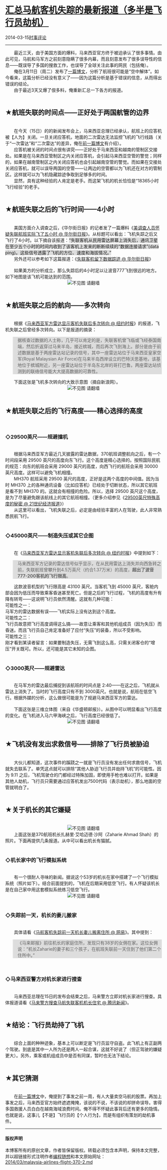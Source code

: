 <!DOCTYPE html>
<html xmlns="http://www.w3.org/1999/xhtml" xml:lang="zh-CN">
<head>
<meta http-equiv="Content-Type" content="text/html; charset=utf-8" />
<meta name="generator" content="Python script by program.think@gmail.com" />
<meta name="provider" content="program-think.blogspot.com" />
<link type="text/css" rel="stylesheet" href="../../css/program-think.css" />
<title>汇总马航客机失踪的最新报道（多半是飞行员劫机） - 编程随想的博客</title>
</head>
<body>
<div id="main" style="width:100%;">
<h1><a href="../../index.md" title="回到首页">汇总马航客机失踪的最新报道（多半是飞行员劫机）</a></h1>
<div class="post-info"><span class="date-header">2014-03-15</span><a href="../../tags/E697B6E4BA8BE8AF84E8AEBA.md" class="tag">时事评论</a> </div>
<hr>
<div class="post">
&#12288;&#12288;最近三天，由于美国方面的爆料，马来西亚官方终于被迫承认了很多事情。由此可见，马航和马军方之前刻意隐瞒了很多内幕，而且刻意发布了很多误导性的信息——既误导了多国的搜救工作，也误导了全球关注此事的网民（包括俺）。<br />&#12288;&#12288;俺在3月11日（周二）发布了<a href="../../2014/03/malaysia-airlines-flight-370.md">一篇博文</a>，分析了航班很可能是“空中解体”。如今看来，这篇分析已经没有意义了——因为这篇分析是基于错误的信息，从而得出错误的结论。<br />&#12288;&#12288;由于最近3天又爆了佷多料，俺重新汇总一下各方的报道。<a name='more'></a><!--program-think--><br /><br /><h2>★航班失联的时间点——正好处于两国航管的边界</h2><br />&#12288;&#12288;在今天（15日）的的新闻发布会上，马来西亚总理已经承认，航班上的应答机被【人为】关闭。一旦关闭应答机，地面的二次雷达无法监控飞机的飞行线路（关于“一次雷达”和“二次雷达”的差异，俺在<a href="../../2014/03/malaysia-airlines-flight-370.md">前一篇博文</a>有介绍）。<br />&#12288;&#12288;应答机被关闭的时间点很有讲究——正好处于马来西亚和越南的管制区交接处。如果是在马来西亚管制区之内关闭应答机，会引起马来西亚空管的警觉；同样的，如果在越南管制区之内关闭应答机也会引起越南空管的警觉。而如果在交接处关闭应答机，就可以误导两国的空管——让两边的空管都以为飞机还在对方的管制区。这样就可以为飞机隐藏踪迹争取到足够多的时间。<br />&#12288;&#12288;显然，具有这种经验的人肯定是老手。而这架飞机的机长恰恰是“18365小时飞行经验”的老手。<br /><br /><h2>★航班失联之后的飞行时间——4小时</h2><br />&#12288;&#12288;美国方面介入调查之后，《华尔街日报》的记者发了一篇爆料《<a href="http://cn.wsj.com/gb/20140313/BAS131223.asp" target="_blank" rel="nofollow">美调查人员怀疑失联航班实际飞了五小时 @ 华尔街日报</a>》。从标题可以看出：飞机失踪之后又飞行了4小时。以下摘自该报道：<q style="background-color:#DDD;">失联客机从民用雷达屏幕上消失后，通讯卫星在至少五个小时的时间内收到了该客机上发来的断断续续的“数据连接请求”(data ping)。这些信号透露了飞机的方位、速度和海拔情况。</q><br />&#12288;&#12288;另外还可以参考如下这篇报道：《<a href="http://cn.wsj.com/gb/20140314/bas070242.asp" target="_blank" rel="nofollow">失联客机留下数据踪迹 @ 华尔街日报</a>》<br /><br />&#12288;&#12288;如果美方的分析成立，那么失踪后的4小时足以让波音777飞到很远的地方。如下地图是该飞机可能达到的范围。<br /><center><img src="../../images/2014/03/qsUOF5fecADcESYehMuTTJfhX7rdE9yqefHxDJ0rJisY-2rBDG22hlRGVD1XJMIs2TKWipadMeUONr-uh-OjmkfwdRqw5rOhWrJIdx0Rggo_B2pNkMXxG9JQKPqBQOD6" alt="不见图 请翻墙"></center><br /><h2>★航班失联之后的航向——多次转向</h2><br />&#12288;&#12288;根据《<a href="http://cn.nytimes.com/asia-pacific/20140315/c15radar/" target="_blank" rel="nofollow">马来西亚军方雷达显示客机失联后多次转向  @ 纽约时报</a>》的报道，飞机失联之后曾经多次转向。以下是报道的摘录：<br /><blockquote style="background-color:#DDD;">据核查过数据的人士称，几乎可以肯定的是，失联客机曾飞临或飞经泰国南端，然后折返穿过马来半岛，接近槟城，而后再次飞到海上。部分是由于前述数据是基于两座雷达站记录的信号，其中一座雷达站位于马来西亚皇家空军(Royal Malaysian Air Force)在马来半岛西岸设立的巴特沃思基地，该基地位于槟城附近，另一座雷达站位于半岛东北岸的哥打巴鲁。两座雷达站侦测到的联络信号能大大提高数据的可靠性。</blockquote>&#12288;&#12288;下面这张是飞机多次转向的大致示意图（摘自新浪网）。<br /><center><img src="../../images/2014/03/fkFb7ywb41MqG9AvAzCtxDRD2PcpLplNXSIFOuq86Jh40dEV6foWTs4JXwpwAsAi8W5Jm8luvdGEKNmnR8eo_dUnUCU5bKgSF3b0NqbR4ER-CeZ7ZewFuHjeEgJsUabu" alt="不见图 请翻墙"></center><br /><h2>★航班失联之后的飞行高度——精心选择的高度</h2><br /><h3>◇29500英尺——规避撞机</h3><br />&#12288;&#12288;根据马来西亚军方最近几天披露的雷达数据，370航班调整航向之后，有一个时间段采用 29500 英尺的高度向东飞行。这个高度是精心选择的。按照国际民航的规范：向东的航班会采用 29000 英尺的高度，向西飞行的航班会采用 30000 英尺高度。这样可以避免飞机相撞。<br />&#12288;&#12288;MH370 航班采用 29500 英尺的高度，正好是这两个高度的中间值。因为当时 MH370 上的各种通讯设备（比如应答机）已经处于切断状态，所以其它航班是看不到 MH370 的。这就会有相撞的危险。所以，选择 29500 英尺这个高度，是为了尽量避免跟该航线上的其它航班相撞。（更多介绍参见《<a href="http://jingji.21cbh.com/2014/3-14/4OMDA2NTFfMTA5NjE4OA.html" target="_blank" rel="nofollow">29500英尺特殊高度的秘密 @ 21世纪经济报道</a>》）<br />&#12288;&#12288;从这里可以看出，飞机失联之后，必定是由经验丰富的人在驾驶，此人非常熟悉民航飞行。<br /><br /><h3>◇45000英尺——制造失压或其它企图</h3><br />&#12288;&#12288;在《<a href="http://cn.nytimes.com/asia-pacific/20140315/c15radar/" target="_blank" rel="nofollow">马来西亚军方雷达显示客机失联后多次转向 @ 纽约时报</a>》中提到如下：<br /><blockquote style="background-color:#DDD;">马来西亚军方记录的雷达信号似乎显示，在从民用雷达上消失并向西急转之前，失联航班曾攀升到4.5万英尺（约合1.37万米）的高度，<b>超出了波音777-200客机的飞行限高</b>。</blockquote>&#12288;&#12288;这款波音机型的飞行限高是 43100 英尺。当客机飞到 45000 英尺，客舱内部会因为低压而导致乘客昏迷甚至死亡。但是之后的飞行过程，飞机的高度有升有降有转弯——这说明飞行员依然清醒。这就有几种可能：<br />可能性之一：<br />马军方的雷达数据有误——飞机实际上没有达到这个高度。<br />可能性之二：<br />飞行员故意把飞行高度调得这么搞——故意让乘客和其他机组成员（因为失压）而昏迷。而且飞行员自己肯定准备好了应付“失压”的装备，所以不受影响。<br />可能性之三：<br />刚才看到某读者留言：如果要制造失压，无需飞到这么高，只需关闭客仓的“增压”开关既可。所以，还可能是其它未知的企图。<br /><br /><h3>◇3000英尺——规避雷达</h3><br />&#12288;&#12288;在马军方的雷达最后捕捉到该航班的时间点是 2:40——在这之后，飞机就从雷达上消失了。当时的飞行高度只有不到 3000英尺。也就是说，航班在低空飞行。根据外媒的分析，这么做很可能是为了规避马来西亚军方的雷达。<br /><br />&#12288;&#12288;下面这张是三维立体图（来自《华盛顿邮报》）。从图中可以明显看出飞行高度的变化。在飞机进入马六甲海峡之后，飞行高度已经很低了。<br /><center><img src="../../images/2014/03/QnhZRlg1IwbCUWMsuHFvXapwlSthqMilmpWJgxUqQlCAfltqiE_6kzJe78kwaTL9SyHt2mfaOt35FcPQ8eN8Jz6bfWwOCVopQYkmolpwSawzwC2_kRbC-fCEsqAB4x1c" alt="不见图 请翻墙"></center><br /><h2>★飞机没有发出求救信号——排除了飞行员被胁迫</h2><br />&#12288;&#12288;大伙儿都知道，这次事件的蹊跷之一就是飞行员没有发出任何求救信号，飞机就失去联系了。单凭这点就可以排除“其他人胁迫飞行员并劫持飞机”的可能性。因为 9.11 之后，飞机驾驶仓的门都经过特殊加固，即使用手枪也难以打开。如果是其他人劫机，飞行员只需要通过应答机发出7500代码（表示劫机），那么地面的空管就明白了。<br /><br /><h2>★关于机长的其它嫌疑</h2><br /><center><img src="../../images/2014/03/qmJwsqMd0JSQXZgWDGSr_vTYZigXIEbWij1aSgoRymKyL9W_LyazOmbbo7HS0tcXZWn6PG_0MNmo_JA1mf1FJ1kKc7062VILD19KIXkWq-APtQKKPAgT3noRkAL_DsPr" alt="不见图 请翻墙"></center>&#12288;&#12288;上面这张是370航班机长扎赫里·艾哈迈德·沙阿（Zaharie Ahmad Shah）的照片。下面再提供几条报道。从中可以看出机长有猫腻。<br /><br /><h3>◇机长家中的飞行模拟系统</h3><br />&#12288;&#12288;有一个很耐人寻味的新闻。据说这个53岁的机长在家中搭建了一个飞行模拟系统（照片如下）。结合前面提到的，飞机在后期采用低空飞行。有人怀疑该机长是在自己家中用这套模拟系统练习低空飞行。<br /><center><img src="../../images/2014/03/Bx7bw2n-dD2ZWynoQ5oEQKAgZR02nBlZEuxysH8JEcPn8qnbwMNSTvdhn7jYReVtX6PgPd8p0wWKXO4-aFjhFWxLBpS2EgfabSL5fRZDOn3gt2XJgY9vg5TfJj2JeKXn" alt="不见图 请翻墙"></center><br /><h3>◇失踪前一天，机长的妻儿搬家</h3><br />&#12288;&#12288;具体请看《<a href="http://news.163.com/air/14/0316/09/9NEQUSAE00014PHJ.html" target="_blank" rel="nofollow">马航客机失踪前一天机长妻儿搬离住所 @ 网易</a>》。其中提到：<br /><blockquote style="background-color:#DDD;">《马来邮报》前往机长的家庭住所，发现只有38岁的女佣在家。这位女佣说：“机长Zaharie的妻子和三个孩子，在航班失联前一天住到了他们第二个住所中。”</blockquote><br /><h3>◇马来西亚警方对机长家进行搜查</h3><br />&#12288;&#12288;马来西亚总理在15日的发布会结束之后，马来警方立即对机长家进行搜查。具体报道请看《<a href="http://news.qq.com/a/20140315/007783.htm" target="_blank" rel="nofollow">马来警方搜查马航失联客机机长住宅 @ 腾讯新闻</a>》。<br /><br /><h2>★结论：飞行员劫持了飞机</h2><br />&#12288;&#12288;综合上面的种种迹象，基本上可以断定是飞行员监守自盗。此飞机上有正副两个驾驶。到底是其中一人所为还是两人一起合谋，这就不好说了（但正驾驶的嫌疑更大）。另外，乘客或机组成员中是否有同谋，暂时也无法下结论。<br /><br /><h2>★其它猜测</h2><br />&#12288;&#12288;在<a href="../../2014/03/malaysia-airlines-flight-370.md">前一篇博文</a>中，俺提到了事发之前一周，有人大量卖空马航的股票。再加上事发之后，马来西亚官方始终遮遮掩掩，该说的不说，不该说的却拼命误导。害得多国救援人员白白在越南海域浪费时间。俺不得不怀疑此事背后还有更多的隐情。也就是说，这事儿【不是】飞行员的【个人行为】，而是有组织有策划的劫机事件。<div class="blogger-post-footer">
</div>
<hr>
<div class="copyright">
<h4>版权声明</h4>
本博客所有的原创文章，作者皆保留版权。转载必须包含本声明，保持本文完整，并以超链接形式注明作者<a href="mailto:program.think@gmail.com">编程随想</a>和本文原始网址：<br>
<a href="2014/03/malaysia-airlines-flight-370-2.md">2014/03/malaysia-airlines-flight-370-2.md</a>
</div>
</div>
</body>
</html>
